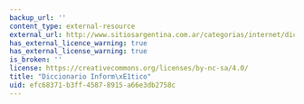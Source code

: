 ```yaml
---
backup_url: ''
content_type: external-resource
external_url: http://www.sitiosargentina.com.ar/categorias/internet/diccionarios.htm
has_external_licence_warning: true
has_external_license_warning: true
is_broken: ''
license: https://creativecommons.org/licenses/by-nc-sa/4.0/
title: "Diccionario Inform\xE1tico"
uid: efc68371-b3ff-4587-8915-a66e3db2758c
---
```

